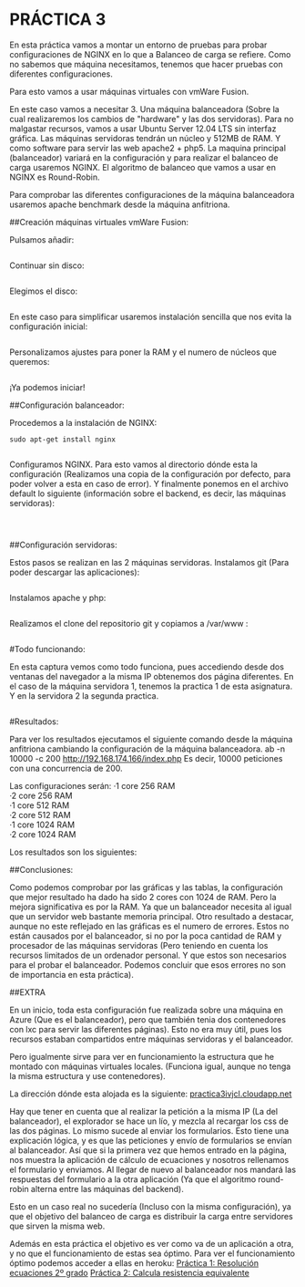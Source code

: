 PRÁCTICA 3
==========

En esta práctica vamos a montar un entorno de pruebas para probar configuraciones de NGINX en lo que a Balanceo de carga se refiere. Como no sabemos que máquina necesitamos, tenemos que hacer pruebas con diferentes configuraciones.

Para esto vamos a usar máquinas virtuales con vmWare Fusion.

En este caso vamos a necesitar 3. Una máquina balanceadora (Sobre la cual realizaremos los cambios de "hardware" y las dos servidoras).
Para no malgastar recursos, vamos a usar Ubuntu Server 12.04 LTS sin interfaz gráfica.
Las máquinas servidoras tendrán un núcleo y 512MB de RAM. Y como software para servir las web apache2 + php5.
La maquina principal (balanceador) variará en la configuración y para realizar el balanceo de carga usaremos NGINX. El algoritmo de balanceo que vamos a usar en NGINX es Round-Robin.

Para comprobar las diferentes configuraciones de la máquina balanceadora usaremos apache benchmark desde la máquina anfitriona.

##Creación máquinas virtuales vmWare Fusion:

Pulsamos añadir:

![]()

Continuar sin disco:

![]()

Elegimos el disco: 

![]()

En este caso para simplificar usaremos instalación sencilla que nos evita la configuración inicial:

![]()

Personalizamos ajustes para poner la RAM y el numero de núcleos que queremos:

![]()

¡Ya podemos iniciar!


##Configuración balanceador:
 
Procedemos a la instalación de NGINX:

	sudo apt-get install nginx

![]()

Configuramos NGINX. Para esto vamos al directorio dónde esta la configuración (Realizamos una copia de la configuración por defecto, para poder volver a esta en caso de error). Y finalmente ponemos en el archivo default lo siguiente (información sobre el backend, es decir, las máquinas servidoras):

![]()

![]()

![]()

##Configuración servidoras:

Estos pasos se realizan en las 2 máquinas servidoras.
Instalamos git (Para poder descargar las aplicaciones):

![]()

Instalamos apache y php:

![]()

Realizamos el clone del repositorio git y copiamos a /var/www :

![]()

#Todo funcionando:

En esta captura vemos como todo funciona, pues accediendo desde dos ventanas del navegador a la misma IP obtenemos dos página diferentes. En el caso de la máquina servidora 1, tenemos la practica 1 de esta asignatura. Y en la servidora 2 la segunda practica.

![]()

#Resultados:

Para ver los resultados ejecutamos el siguiente comando desde la máquina anfitriona cambiando la configuración de la máquina balanceadora.
	ab -n 10000 -c 200 http://192.168.174.166/index.php
Es decir, 10000 peticiones con una concurrencia de 200.

Las configuraciones serán:
·1 core 256 RAM  
·2 core 256 RAM  
·1 core 512 RAM  
·2 core 512 RAM  
·1 core 1024 RAM  
·2 core 1024 RAM  

Los resultados son los siguientes:
![]()  
![]()  
![]()  
![]()  

##Conclusiones:

Como podemos comprobar por las gráficas y las tablas, la configuración que mejor resultado ha dado ha sido 2 cores con 1024 de RAM. Pero la mejora significativa es por la RAM. Ya que un balanceador necesita al igual que un servidor web bastante memoria principal. 
Otro resultado a destacar, aunque no este reflejado en las gráficas es el numero de errores. Estos no están causados por el balanceador, si no por la poca cantidad de RAM y procesador de las máquinas servidoras (Pero teniendo en cuenta los recursos limitados de un ordenador personal. Y que estos son necesarios para el probar el balanceador. Podemos concluir que esos errores no son de importancia en esta práctica).


##EXTRA

En un inicio, toda esta configuración fue realizada sobre una máquina en Azure (Que es el balanceador), pero que también tenia dos contenedores con lxc para servir las diferentes páginas). 
Esto no era muy útil, pues los recursos estaban compartidos entre máquinas servidoras y el balanceador. 

Pero igualmente sirve para ver en funcionamiento la estructura que he montado con máquinas virtuales locales. (Funciona igual, aunque no tenga la misma estructura y use contenedores).

La dirección dónde esta alojada es la siguiente:
[practica3ivjcl.cloudapp.net](practica3ivjcl.cloudapp.net)


Hay que tener en cuenta que al realizar la petición a la misma IP (La del balanceador), el explorador se hace un lío, y mezcla al recargar los css de las dos páginas. Lo mismo sucede al enviar los formularios.
Esto tiene una explicación lógica, y es que las peticiones y envío de formularios se envían al balanceador. Así que si la primera vez que hemos entrado en la página, nos muestra la aplicación de cálculo de ecuaciones y nosotros rellenamos el formulario y enviamos. Al llegar de nuevo al balanceador nos mandará las respuestas del formulario a la otra aplicación (Ya que el algoritmo round-robin alterna entre las máquinas del backend).

Esto en un caso real no sucedería (Incluso con la misma configuración), ya que el objetivo del balanceo de carga es distribuir la carga entre servidores que sirven la misma web. 

Además en esta práctica el objetivo es ver como va de un aplicación a otra, y no que el funcionamiento de estas sea óptimo. Para ver el funcionamiento óptimo podemos acceder a ellas en heroku:
[Práctica 1: Resolución ecuaciones 2º grado](http://segundogradopractica1ivjcl.herokuapp.com/)
[Práctica 2: Calcula resistencia equivalente](http://resitenciasp2ivjcl.herokuapp.com/)